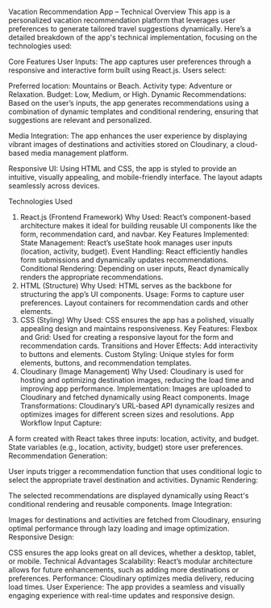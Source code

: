 Vacation Recommendation App – Technical Overview
This app is a personalized vacation recommendation platform that leverages user preferences to generate tailored travel suggestions dynamically. Here’s a detailed breakdown of the app's technical implementation, focusing on the technologies used:

Core Features
User Inputs:
The app captures user preferences through a responsive and interactive form built using React.js. Users select:

Preferred location: Mountains or Beach.
Activity type: Adventure or Relaxation.
Budget: Low, Medium, or High.
Dynamic Recommendations:
Based on the user’s inputs, the app generates recommendations using a combination of dynamic templates and conditional rendering, ensuring that suggestions are relevant and personalized.

Media Integration:
The app enhances the user experience by displaying vibrant images of destinations and activities stored on Cloudinary, a cloud-based media management platform.

Responsive UI:
Using HTML and CSS, the app is styled to provide an intuitive, visually appealing, and mobile-friendly interface. The layout adapts seamlessly across devices.

Technologies Used
1. React.js (Frontend Framework)
Why Used: React’s component-based architecture makes it ideal for building reusable UI components like the form, recommendation card, and navbar.
Key Features Implemented:
State Management: React’s useState hook manages user inputs (location, activity, budget).
Event Handling: React efficiently handles form submissions and dynamically updates recommendations.
Conditional Rendering: Depending on user inputs, React dynamically renders the appropriate recommendations.
2. HTML (Structure)
Why Used: HTML serves as the backbone for structuring the app’s UI components.
Usage:
Forms to capture user preferences.
Layout containers for recommendation cards and other elements.
3. CSS (Styling)
Why Used: CSS ensures the app has a polished, visually appealing design and maintains responsiveness.
Key Features:
Flexbox and Grid: Used for creating a responsive layout for the form and recommendation cards.
Transitions and Hover Effects: Add interactivity to buttons and elements.
Custom Styling: Unique styles for form elements, buttons, and recommendation templates.
4. Cloudinary (Image Management)
Why Used: Cloudinary is used for hosting and optimizing destination images, reducing the load time and improving app performance.
Implementation:
Images are uploaded to Cloudinary and fetched dynamically using React components.
Image Transformations: Cloudinary’s URL-based API dynamically resizes and optimizes images for different screen sizes and resolutions.
App Workflow
Input Capture:

A form created with React takes three inputs: location, activity, and budget.
State variables (e.g., location, activity, budget) store user preferences.
Recommendation Generation:

User inputs trigger a recommendation function that uses conditional logic to select the appropriate travel destination and activities.
Dynamic Rendering:

The selected recommendations are displayed dynamically using React's conditional rendering and reusable components.
Image Integration:

Images for destinations and activities are fetched from Cloudinary, ensuring optimal performance through lazy loading and image optimization.
Responsive Design:

CSS ensures the app looks great on all devices, whether a desktop, tablet, or mobile.
Technical Advantages
Scalability: React’s modular architecture allows for future enhancements, such as adding more destinations or preferences.
Performance: Cloudinary optimizes media delivery, reducing load times.
User Experience: The app provides a seamless and visually engaging experience with real-time updates and responsive design.
